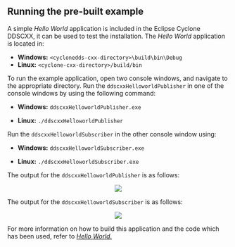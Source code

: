## Running the pre-built example

A simple _Hello World_ application is included in the Eclipse Cyclone DDSCXX, it can be used to test the installation. The _Hello World_ application is located in:
- **Windows:** `<cyclonedds-cxx-directory>\build\bin\Debug` 
- **Linux:** `<cyclone-cxx-directory>/build/bin`

To run the example application, open two console windows, and navigate to the appropriate directory. Run the `ddscxxHelloworldPublisher` in one of the console windows by using the following command:

- **Windows:** `ddscxxHelloworldPublisher.exe`

- **Linux:** `./ddscxxHelloworldPublisher`

Run the `ddscxxHelloworldSubscriber` in the other console window using:

- **Windows:** `ddscxxHelloworldSubscriber.exe`

- **Linux:** `./ddscxxHelloworldSubscriber.exe`

The output for the `ddscxxHelloworldPublisher` is as follows:

<div align=center> <img src="figs/5.6.2-1.png"></div>

The output for the `ddscxxHelloworldSubscriber` is as follows:

<div align=center> <img src="figs/5.6.2-2.png"></div>

For more information on how to build this application and the code which has been used, refer to [_Hello World_.](Build-cxx-app/building-your-first-cyclonedds-cxx-example.html)